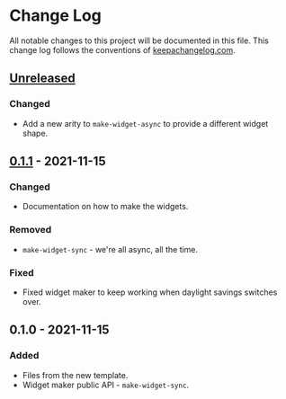 # Change Log
All notable changes to this project will be documented in this file. This change log follows the conventions of [keepachangelog.com](http://keepachangelog.com/).

## [Unreleased]
### Changed
- Add a new arity to `make-widget-async` to provide a different widget shape.

## [0.1.1] - 2021-11-15
### Changed
- Documentation on how to make the widgets.

### Removed
- `make-widget-sync` - we're all async, all the time.

### Fixed
- Fixed widget maker to keep working when daylight savings switches over.

## 0.1.0 - 2021-11-15
### Added
- Files from the new template.
- Widget maker public API - `make-widget-sync`.

[Unreleased]: https://github.com/your-name/hospital-schemas/compare/0.1.1...HEAD
[0.1.1]: https://github.com/your-name/hospital-schemas/compare/0.1.0...0.1.1
